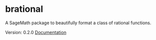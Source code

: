 # brational
A SageMath package to beautifully format a class of rational functions.

Version: 0.2.0
[Documentation](https://joshmaglione.com/BRational/)